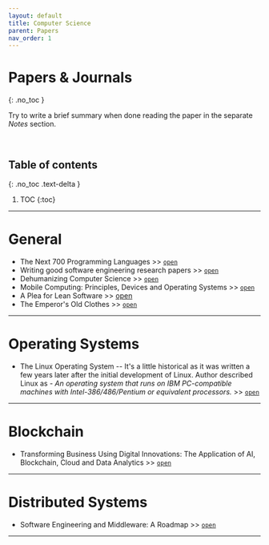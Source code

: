 ```yaml
---
layout: default
title: Computer Science
parent: Papers
nav_order: 1
---
```


# Papers & Journals
{: .no_toc }

Try to write a brief summary when done reading the paper in the separate *Notes* section.

<br>

## Table of contents
{: .no_toc .text-delta }

1. TOC
{:toc}

---

# General

- The Next 700 Programming Languages >> [`open`](http://fsl.cs.illinois.edu/images/e/ef/P157-landin.pdf)
- Writing good software engineering research papers >> [`open`](https://dl.acm.org/doi/abs/10.5555/776816.776925)
- Dehumanizing Computer Science >> [`open`](https://sci-hub.tw/10.1002/9780470125779.ch3)
- Mobile Computing: Principles, Devices and Operating Systems >> [`open`](http://citeseerx.ist.psu.edu/viewdoc/download?doi=10.1.1.685.9731&rep=rep1&type=pdf)
- A Plea for Lean Software >> [	open](https://cr.yp.to/bib/1995/wirth.pdf)
- The Emperor's Old Clothes >> [`open`](https://web.archive.org/web/20201222144225/https://zoo.cs.yale.edu/classes/cs422/2011/bib/hoare81emperor.pdf)

---

# Operating Systems

- The Linux Operating System -- It's a little historical as it was written a few years later after the initial development of Linux. Author described Linux as - *An operating system that runs on IBM PC-compatible machines with Intel-386/486/Pentium or equivalent processors.* >> [`open`](https://sci-hub.tw/10.1109/2.402081)

---

# Blockchain

- Transforming Business Using Digital Innovations: The Application of AI, Blockchain, Cloud and Data Analytics >> [`open`](http://eprints.lincoln.ac.uk/id/eprint/40607/3/ANOR%20PAPER%20-%20FINAL%20VERSION.pdf)

---

# Distributed Systems

- Software Engineering and Middleware: A Roadmap >> [`open`](https://citeseerx.ist.psu.edu/viewdoc/download?doi=10.1.1.57.9452&rep=rep1&type=pdf)

---
